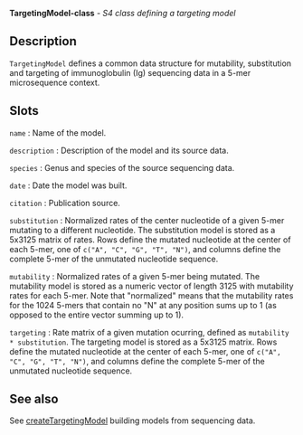 





**TargetingModel-class** - *S4 class defining a targeting model*

Description
--------------------

`TargetingModel` defines a common data structure for mutability, substitution and
targeting of immunoglobulin (Ig) sequencing data in a 5-mer microsequence context.




Slots
-------------------



`name`
:   Name of the model.

`description`
:   Description of the model and its source data.

`species`
:   Genus and species of the source sequencing data.

`date`
:   Date the model was built.

`citation`
:   Publication source.

`substitution`
:   Normalized rates of the center nucleotide of a given 5-mer 
mutating to a different nucleotide. The substitution model 
is stored as a 5x3125 matrix of rates. Rows define
the mutated nucleotide at the center of each 5-mer, one of 
`c("A", "C", "G", "T", "N")`, and columns define the 
complete 5-mer of the unmutated nucleotide sequence.

`mutability`
:   Normalized rates of a given 5-mer being mutated. The 
mutability model is stored as a numeric vector of length 3125 
with mutability rates for each 5-mer. Note that "normalized" 
means that the mutability rates for the 1024 5-mers that 
contain no "N" at any position sums up to 1 (as opposed to 
the entire vector summing up to 1).

`targeting`
:   Rate matrix of a given mutation ocurring, defined as 
<code class = 'eq'>mutability * substitution</code>. The targeting model 
is stored as a 5x3125 matrix. Rows define
the mutated nucleotide at the center of each 5-mer, one of 
`c("A", "C", "G", "T", "N")`, and columns define the complete 5-mer 
of the unmutated nucleotide sequence.




See also
-------------------

See [createTargetingModel](createTargetingModel.md) building models from sequencing data.



